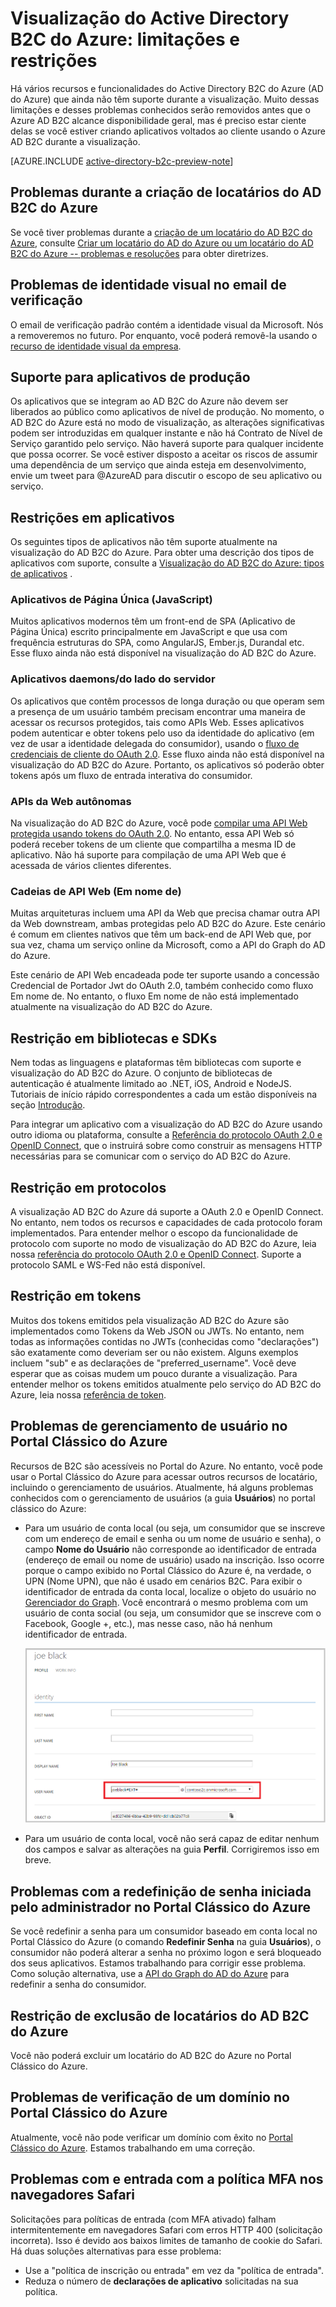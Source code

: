<properties
	pageTitle="Visualização do Active Directory B2C do Azure: limitações e restrições | Microsoft Azure"
	description="Uma lista de limitações e restrições com o Active Directory B2C do Azure"
	services="active-directory-b2c"
	documentationCenter=""
	authors="swkrish"
	manager="msmbaldwin"
	editor="bryanla"/>

<tags
	ms.service="active-directory-b2c"
	ms.workload="identity"
	ms.tgt_pltfrm="na"
	ms.devlang="na"
	ms.topic="article"
	ms.date="05/16/2016"
	ms.author="swkrish"/>

# Visualização do Active Directory B2C do Azure: limitações e restrições

Há vários recursos e funcionalidades do Active Directory B2C do Azure (AD do Azure) que ainda não têm suporte durante a visualização. Muito dessas limitações e desses problemas conhecidos serão removidos antes que o Azure AD B2C alcance disponibilidade geral, mas é preciso estar ciente delas se você estiver criando aplicativos voltados ao cliente usando o Azure AD B2C durante a visualização.

[AZURE.INCLUDE [active-directory-b2c-preview-note](../../includes/active-directory-b2c-preview-note.md)]

## Problemas durante a criação de locatários do AD B2C do Azure

Se você tiver problemas durante a [criação de um locatário do AD B2C do Azure](active-directory-b2c-get-started), consulte [Criar um locatário do AD do Azure ou um locatário do AD B2C do Azure -- problemas e resoluções](active-directory-b2c-support-create-directory.md) para obter diretrizes.

## Problemas de identidade visual no email de verificação

O email de verificação padrão contém a identidade visual da Microsoft. Nós a removeremos no futuro. Por enquanto, você poderá removê-la usando o [recurso de identidade visual da empresa](../active-directory/active-directory-add-company-branding.md).

## Suporte para aplicativos de produção

Os aplicativos que se integram ao AD B2C do Azure não devem ser liberados ao público como aplicativos de nível de produção. No momento, o AD B2C do Azure está no modo de visualização, as alterações significativas podem ser introduzidas em qualquer instante e não há Contrato de Nível de Serviço garantido pelo serviço. Não haverá suporte para qualquer incidente que possa ocorrer. Se você estiver disposto a aceitar os riscos de assumir uma dependência de um serviço que ainda esteja em desenvolvimento, envie um tweet para @AzureAD para discutir o escopo de seu aplicativo ou serviço.

## Restrições em aplicativos

Os seguintes tipos de aplicativos não têm suporte atualmente na visualização do AD B2C do Azure. Para obter uma descrição dos tipos de aplicativos com suporte, consulte a [Visualização do AD B2C do Azure: tipos de aplicativos](active-directory-b2c-apps.md) .

### Aplicativos de Página Única (JavaScript)

Muitos aplicativos modernos têm um front-end de SPA (Aplicativo de Página Única) escrito principalmente em JavaScript e que usa com frequência estruturas do SPA, como AngularJS, Ember.js, Durandal etc. Esse fluxo ainda não está disponível na visualização do AD B2C do Azure.

### Aplicativos daemons/do lado do servidor

Os aplicativos que contêm processos de longa duração ou que operam sem a presença de um usuário também precisam encontrar uma maneira de acessar os recursos protegidos, tais como APIs Web. Esses aplicativos podem autenticar e obter tokens pelo uso da identidade do aplicativo (em vez de usar a identidade delegada do consumidor), usando o [fluxo de credenciais de cliente do OAuth 2.0](active-directory-b2c-reference-protocols.md#oauth2-client-credentials-grant-flow). Esse fluxo ainda não está disponível na visualização do AD B2C do Azure. Portanto, os aplicativos só poderão obter tokens após um fluxo de entrada interativa do consumidor.

### APIs da Web autônomas

Na visualização do AD B2C do Azure, você pode [compilar uma API Web protegida usando tokens do OAuth 2.0](active-directory-b2c-apps.md#web-apis). No entanto, essa API Web só poderá receber tokens de um cliente que compartilha a mesma ID de aplicativo. Não há suporte para compilação de uma API Web que é acessada de vários clientes diferentes.

### Cadeias de API Web (Em nome de)

Muitas arquiteturas incluem uma API da Web que precisa chamar outra API da Web downstream, ambas protegidas pelo AD B2C do Azure. Este cenário é comum em clientes nativos que têm um back-end de API Web que, por sua vez, chama um serviço online da Microsoft, como a API do Graph do AD do Azure.

Este cenário de API Web encadeada pode ter suporte usando a concessão Credencial de Portador Jwt do OAuth 2.0, também conhecido como fluxo Em nome de. No entanto, o fluxo Em nome de não está implementado atualmente na visualização do AD B2C do Azure.

## Restrição em bibliotecas e SDKs

Nem todas as linguagens e plataformas têm bibliotecas com suporte e visualização do AD B2C do Azure. O conjunto de bibliotecas de autenticação é atualmente limitado ao .NET, iOS, Android e NodeJS. Tutoriais de início rápido correspondentes a cada um estão disponíveis na seção [Introdução](active-directory-b2c-overview.md#getting-started).

Para integrar um aplicativo com a visualização do AD B2C do Azure usando outro idioma ou plataforma, consulte a [Referência do protocolo OAuth 2.0 e OpenID Connect](active-directory-b2c-reference-protocols.md), que o instruirá sobre como construir as mensagens HTTP necessárias para se comunicar com o serviço do AD B2C do Azure.

## Restrição em protocolos

A visualização AD B2C do Azure dá suporte a OAuth 2.0 e OpenID Connect. No entanto, nem todos os recursos e capacidades de cada protocolo foram implementados. Para entender melhor o escopo da funcionalidade de protocolo com suporte no modo de visualização do AD B2C do Azure, leia nossa [referência do protocolo OAuth 2.0 e OpenID Connect](active-directory-b2c-reference-protocols.md). Suporte a protocolo SAML e WS-Fed não está disponível.

## Restrição em tokens

Muitos dos tokens emitidos pela visualização AD B2C do Azure são implementados como Tokens da Web JSON ou JWTs. No entanto, nem todas as informações contidas no JWTs (conhecidas como "declarações") são exatamente como deveriam ser ou não existem. Alguns exemplos incluem "sub" e as declarações de "preferred\_username". Você deve esperar que as coisas mudem um pouco durante a visualização. Para entender melhor os tokens emitidos atualmente pelo serviço do AD B2C do Azure, leia nossa [referência de token](active-directory-b2c-reference-tokens.md).

## Problemas de gerenciamento de usuário no Portal Clássico do Azure

Recursos de B2C são acessíveis no Portal do Azure. No entanto, você pode usar o Portal Clássico do Azure para acessar outros recursos de locatário, incluindo o gerenciamento de usuários. Atualmente, há alguns problemas conhecidos com o gerenciamento de usuários (a guia **Usuários**) no portal clássico do Azure:

- Para um usuário de conta local (ou seja, um consumidor que se inscreve com um endereço de email e senha ou um nome de usuário e senha), o campo **Nome do Usuário** não corresponde ao identificador de entrada (endereço de email ou nome de usuário) usado na inscrição. Isso ocorre porque o campo exibido no Portal Clássico do Azure é, na verdade, o UPN (Nome UPN), que não é usado em cenários B2C. Para exibir o identificador de entrada da conta local, localize o objeto do usuário no [Gerenciador do Graph](https://graphexplorer.cloudapp.net/). Você encontrará o mesmo problema com um usuário de conta social (ou seja, um consumidor que se inscreve com o Facebook, Google +, etc.), mas nesse caso, não há nenhum identificador de entrada.

    ![Conta local - UPN](./media/active-directory-b2c-limitations/limitations-user-mgmt.png)

- Para um usuário de conta local, você não será capaz de editar nenhum dos campos e salvar as alterações na guia **Perfil**. Corrigiremos isso em breve.

## Problemas com a redefinição de senha iniciada pelo administrador no Portal Clássico do Azure

Se você redefinir a senha para um consumidor baseado em conta local no Portal Clássico do Azure (o comando **Redefinir Senha** na guia **Usuários**), o consumidor não poderá alterar a senha no próximo logon e será bloqueado dos seus aplicativos. Estamos trabalhando para corrigir esse problema. Como solução alternativa, use a [API do Graph do AD do Azure](active-directory-b2c-devquickstarts-graph-dotnet.md) para redefinir a senha do consumidor.

## Restrição de exclusão de locatários do AD B2C do Azure

Você não poderá excluir um locatário do AD B2C do Azure no Portal Clássico do Azure.

## Problemas de verificação de um domínio no Portal Clássico do Azure

Atualmente, você não pode verificar um domínio com êxito no [Portal Clássico do Azure](https://manage.windowsazure.com/). Estamos trabalhando em uma correção.

## Problemas com e entrada com a política MFA nos navegadores Safari

Solicitações para políticas de entrada (com MFA ativado) falham intermitentemente em navegadores Safari com erros HTTP 400 (solicitação incorreta). Isso é devido aos baixos limites de tamanho de cookie do Safari. Há duas soluções alternativas para esse problema:

- Use a "política de inscrição ou entrada" em vez da "política de entrada".
- Reduza o número de **declarações de aplicativo** solicitadas na sua política. 

<!---HONumber=AcomDC_0518_2016-->